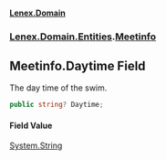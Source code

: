 #### [Lenex.Domain](index.md 'index')
### [Lenex.Domain.Entities](Lenex.Domain.Entities.md 'Lenex.Domain.Entities').[Meetinfo](Lenex.Domain.Entities.Meetinfo.md 'Lenex.Domain.Entities.Meetinfo')

## Meetinfo.Daytime Field

The day time of the swim.

```csharp
public string? Daytime;
```

#### Field Value
[System.String](https://docs.microsoft.com/en-us/dotnet/api/System.String 'System.String')